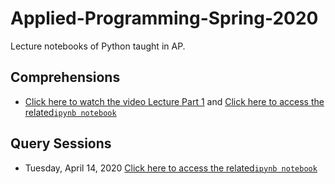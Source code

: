 # Applied-Programming-Spring-2020
Lecture notebooks of Python taught in AP.



## Comprehensions
- [Click here to watch the video Lecture Part 1](https://youtu.be/styO04BaVnM) and [Click here to access the related`ipynb notebook`](https://github.com/MuhammadYaseenKhan/Applied-Programming-Spring-2020/blob/master/Comprehension-1of2.ipynb)


## Query Sessions
- Tuesday, April 14, 2020 [Click here to access the related`ipynb notebook`](https://github.com/MuhammadYaseenKhan/Applied-Programming-Spring-2020/blob/master/Query-Session-3.ipynb)

